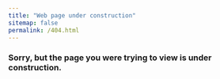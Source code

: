 ```yaml
---
title: "Web page under construction"
sitemap: false
permalink: /404.html
---
```


### Sorry, but the page you were trying to view is under construction.
